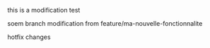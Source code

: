 this is a modification
test


soem branch modification from feature/ma-nouvelle-fonctionnalite

hotfix changes
